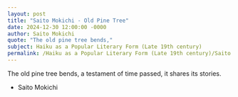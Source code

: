 ```yaml
---
layout: post
title: "Saito Mokichi - Old Pine Tree"
date: 2024-12-30 12:00:00 -0000
author: Saito Mokichi
quote: "The old pine tree bends,"
subject: Haiku as a Popular Literary Form (Late 19th century)
permalink: /Haiku as a Popular Literary Form (Late 19th century)/Saito Mokichi/Saito Mokichi - Old Pine Tree
---
```


The old pine tree bends,
a testament of time passed,
it shares its stories.

- Saito Mokichi
